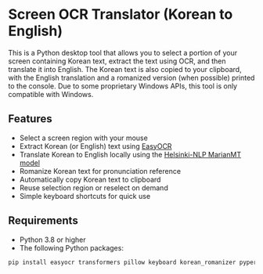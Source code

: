 # Screen OCR Translator (Korean to English)

This is a Python desktop tool that allows you to select a portion of your screen containing Korean text, extract the text using OCR, and then translate it into English. The Korean text is also copied to your clipboard, with the English translation and a romanized version (when possible) printed to the console. Due to some proprietary Windows APIs, this tool is only compatible with Windows.

## Features

- Select a screen region with your mouse
- Extract Korean (or English) text using [EasyOCR](https://github.com/JaidedAI/EasyOCR)
- Translate Korean to English locally using the [Helsinki-NLP MarianMT model](https://huggingface.co/Helsinki-NLP/opus-mt-ko-en)
- Romanize Korean text for pronunciation reference
- Automatically copy Korean text to clipboard
- Reuse selection region or reselect on demand
- Simple keyboard shortcuts for quick use

## Requirements

- Python 3.8 or higher
- The following Python packages:

```bash
pip install easyocr transformers pillow keyboard korean_romanizer pyperclip
